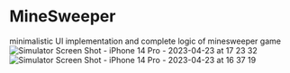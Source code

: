 # MineSweeper
minimalistic UI implementation and complete logic of minesweeper game
![Simulator Screen Shot - iPhone 14 Pro - 2023-04-23 at 17 23 32](https://github.com/vidhikaAhir/MineSweeper/assets/30143421/896b3d0a-3ac6-4b15-8b56-79e53397414f)
![Simulator Screen Shot - iPhone 14 Pro - 2023-04-23 at 16 37 19](https://github.com/vidhikaAhir/MineSweeper/assets/30143421/2fb55377-08d5-4a1e-8340-4b7a9e1c0356)
